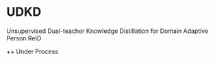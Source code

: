 # UDKD
Unsupervised Dual-teacher Knowledge Distillation for Domain Adaptive Person ReID


++
Under Process
